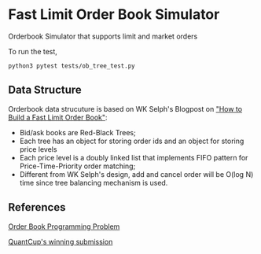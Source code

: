 # Fast Limit Order Book Simulator

Orderbook Simulator that supports limit and market orders

To run the test, 
```
python3 pytest tests/ob_tree_test.py
```

## Data Structure
Orderbook data strucuture is based on WK Selph's Blogpost on ["How to Build a Fast Limit Order Book"](https://web.archive.org/web/20110219163448/http://howtohft.wordpress.com/2011/02/15/how-to-build-a-fast-limit-order-book/):

* Bid/ask books are Red-Black Trees;
* Each tree has an object for storing order ids and an object for storing price levels
* Each price level is a doubly linked list that implements FIFO pattern for Price-Time-Priority order matching;
* Different from WK Selph's design, add and cancel order will be O(log N) time since tree balancing mechanism is used. 



## References
[Order Book Programming Problem](https://web.archive.org/web/20161116104649/http://rgmadvisors.com/problems/orderbook/)

[QuantCup's winning submission](https://web.archive.org/web/20141222151051/https://dl.dropboxusercontent.com/u/3001534/engine.c)
